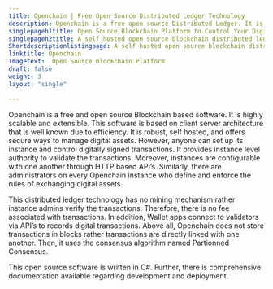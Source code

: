 ```yaml
---
title: Openchain | Free Open Source Distributed Ledger Technology
description: Openchain is a free open source Distributed Ledger. It is scalable, provides instance level authority to validate transactions and manage digital assets.
singlepageh1title: Open Source Blockchain Platform to Control Your Digital Assets
singlepageh2title: A self hosted open source blockchain distributed ledger platform. It offers digitally signed transactions, HTTP endpoints to build wallets, and asset management.
Shortdescriptionlistingpage: A self hosted open source blockchain distributed ledger platform. It offers digitally signed transactions, HTTP endpoints to build wallets, and asset management.
linktitle: Openchain
Imagetext:  Open Source Blockchain Platform
draft: false
weight: 3
layout: "single"

---
```


Openchain is a free and open source Blockchain based software. It is highly scalable and extensible. This software is based on client server architecture that is well known due to efficiency. It is robust, self hosted, and offers secure ways to manage digital assets. However, anyone can set up its instance and control digitally signed transactions. It provides instance level authority to validate the transactions. Moreover, instances are configurable with one another through HTTP based API’s. Similarly, there are administrators on every Openchain instance who define and enforce the rules of exchanging digital assets.

This distributed ledger technology has no mining mechanism rather instance admins verify the transactions. Therefore, there is no fee associated with transactions. In addition, Wallet apps connect to validators via API’s to records digital transactions. Above all, Openchain does not store transactions in blocks rather transactions are directly linked with one another. Then, it uses the consensus algorithm named Partionned Consensus.

This open source software is written in C#. Further, there is comprehensive documentation available regarding development and deployment.

<a class="anchor" id="requirements" name="requirements" style="font-size: 12.16px;"></a>